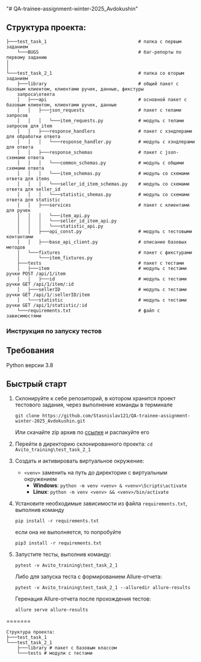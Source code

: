 "# QA-trainee-assignment-winter-2025_Avdokushin" 
## Структура проекта:
```
├───test_task_1                                  # папка с первым заданием
    └───BUGS                                     # баг-репорты по первому заданию
│
│
└───test_task_2_1                                # папка со вторым заданием
    ├───library                                  # общий пакет с базовым клиентом, клиентами ручек, данные, фикстуры 
    запроса\ответа
    │   ├───api                                  # основной пакет с базовым клиентом, клиентами ручек, данные 
    │   │   ├───json_requests                    # пакет с телами запросов
    │   │   │   └───item_requests.py             # модуль с телами запросов для item
    │   │   ├───response_handlers                # пакет с хэндлерами для обработки ответа
    │   │   │   └───response_handler.py          # модуль с хэндлерами для ответа
    │   │   ├───response_schemas                 # пакет с json-схемами ответа
    │   │   │   └───common_schemas.py            # модуль с общими схемами ответа
    │   │   │   └───item_schemas.py              # модуль со схемами ответа для items
    │   │   │   └───seller_id_item_schemas.py    # модуль со схемами ответа для seller_id
    │   │   │   └───statistic_shemas.py          # модуль со схемами ответа для statistic
    │   │   ├───services                         # пакет с клиентами для ручек
    │   │   │   └───item_api.py
    │   │   │   └───seller_id_item_api.py
    │   │   │   └───statistic_api.py
    │   │   ├───api_const.py                     # модуль с тестовыми контантами
    │   │   ├───base_api_client.py               # описание базовых методов
    │   └───fixtures                             # пакет с фикстурами
    │       └───item_fixtures.py          
    ├───tests                                    # пакет с тестами 
    │   ├───item                                 # модуль с тестами ручки POST /api/1/item
    │   │   ├───id                               # модуль с тестами ручки GET /api/1/item/:id
    │   ├───sellerID                             # модуль с тестами ручки GET /api/1/:sellerID/item
    │   └───statistic                            # модуль с тестами ручки GET /api/1/statistic/:id
    └───requirements.txt                         # файл с зависимостями
```

### Инструкция по запуску тестов
## Требования
Python версии 3.8

## Быстрый старт
1. Склонируйте к себе репозиторий, в котором хранится проект тестового задания, через выполнение команды в терминале
    ```
    git clone https://github.com/Stasnislav121/QA-trainee-assignment-winter-2025_Avdokushin.git
    ```
    Или скачайте zip архив по [ссылке](https://github.com/Stasnislav121/QA-trainee-assignment-winter-2025_Avdokushin/archive/refs/heads/main.zip) и распакуйте его


2. Перейти в директорию склонированного проекта: `cd Avito_training\test_task_2_1`
3. Создать и активировать виртуальное окружение: 
   - `<venv>` заменить на путь до директории с виртуальным окружением
      - **Windows**: `python -m venv <venv> & <venv>\Scripts\activate`
      - **Linux**: `python -m venv <venv> && <venv>/bin/activate`
4. Установите необходимые зависимости из файла `requirements.txt`, выполнив команду  
   ```
   pip install -r requirements.txt
   ```
   если она не выполняется, то попробуйте
   ```
   pip3 install -r requirements.txt
   ```
5. Запустите тесты, выполнив команду: 
   ```
   pytest -v Avito_training\test_task_2_1
   ```
   Либо для запуска теста с формированием Allure-отчета: 
   ```
   pytest -v Avito_training\test_task_2_1 --alluredir allure-results
   ```
   Геренация Allure-отчета после прохождения тестов: 
   ```
   allure serve allure-results
   ```
=======
```
Структура проекта:
├───test_task_1
└───test_task_2_1
    ├───library # пакет с базовым классом
    └───tests # модули с тестами
```